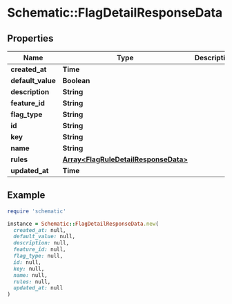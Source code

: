 # Schematic::FlagDetailResponseData

## Properties

| Name | Type | Description | Notes |
| ---- | ---- | ----------- | ----- |
| **created_at** | **Time** |  |  |
| **default_value** | **Boolean** |  |  |
| **description** | **String** |  |  |
| **feature_id** | **String** |  | [optional] |
| **flag_type** | **String** |  |  |
| **id** | **String** |  |  |
| **key** | **String** |  |  |
| **name** | **String** |  |  |
| **rules** | [**Array&lt;FlagRuleDetailResponseData&gt;**](FlagRuleDetailResponseData.md) |  |  |
| **updated_at** | **Time** |  |  |

## Example

```ruby
require 'schematic'

instance = Schematic::FlagDetailResponseData.new(
  created_at: null,
  default_value: null,
  description: null,
  feature_id: null,
  flag_type: null,
  id: null,
  key: null,
  name: null,
  rules: null,
  updated_at: null
)
```


